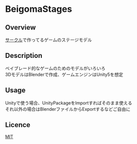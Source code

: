 # BeigomaStages
## Overview

[サークル](http://tut-cc.org/)で作ってるゲームのステージモデル  

## Description

ベイブレード的なゲームのためのモデルがいろいろ  
3DモデルはBlenderで作成、ゲームエンジンはUnity5を想定  

## Usage

Unityで使う場合、UnityPackageをImportすればそのまま使える  
それ以外の場合はBlenderファイルからExportするなどご自由に  

## Licence

[MIT](https://github.com/tcnksm/tool/blob/master/LICENCE)
